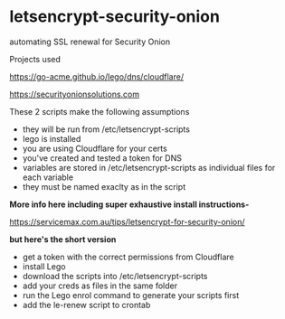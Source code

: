 # letsencrypt-security-onion
automating SSL renewal for Security Onion

Projects used

https://go-acme.github.io/lego/dns/cloudflare/

https://securityonionsolutions.com

These 2 scripts make the following assumptions
- they will be run from /etc/letsencrypt-scripts
- lego is installed
- you are using Cloudflare for your certs
- you've created and tested a token for DNS
- variables are stored in /etc/letsencrypt-scripts as individual files for each variable
- they must be named exaclty as in the script

**More info here including super exhaustive install instructions-**

https://servicemax.com.au/tips/letsencrypt-for-security-onion/


**but here's the short version**

- get a token with the correct permissions from Cloudflare
- install Lego
- download the scripts into /etc/letsencrypt-scripts
- add your creds as files in the same folder
- run the Lego enrol command to generate your scripts first
- add the le-renew script to crontab

